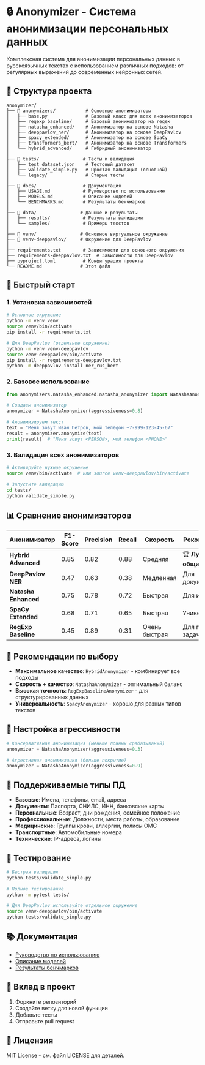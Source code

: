 # 🔒 Anonymizer - Система анонимизации персональных данных

Комплексная система для анонимизации персональных данных в русскоязычных текстах с использованием различных подходов: от регулярных выражений до современных нейронных сетей.

## 📁 Структура проекта

```
anonymizer/
├── 📂 anonymizers/           # Основные анонимизаторы
│   ├── base.py              # Базовый класс для всех анонимизаторов
│   ├── regexp_baseline/     # Базовый анонимизатор на regex
│   ├── natasha_enhanced/    # Анонимизатор на основе Natasha
│   ├── deeppavlov_ner/      # Анонимизатор на основе DeepPavlov
│   ├── spacy_extended/      # Анонимизатор на основе SpaCy
│   ├── transformers_bert/   # Анонимизатор на основе Transformers
│   └── hybrid_advanced/     # Гибридный анонимизатор
│
├── 📂 tests/                # Тесты и валидация
│   ├── test_dataset.json    # Тестовый датасет
│   ├── validate_simple.py   # Простая валидация (основной)
│   └── legacy/              # Старые тесты
│
├── 📂 docs/                 # Документация
│   ├── USAGE.md            # Руководство по использованию
│   ├── MODELS.md           # Описание моделей
│   └── BENCHMARKS.md       # Результаты бенчмарков
│
├── 📂 data/                # Данные и результаты
│   ├── results/            # Результаты валидации
│   └── samples/            # Примеры текстов
│
├── 📂 venv/                # Основное виртуальное окружение
├── 📂 venv-deeppavlov/     # Окружение для DeepPavlov
│
├── requirements.txt        # Зависимости для основного окружения
├── requirements-deeppavlov.txt  # Зависимости для DeepPavlov
├── pyproject.toml          # Конфигурация проекта
└── README.md              # Этот файл
```

## 🚀 Быстрый старт

### 1. Установка зависимостей

```bash
# Основное окружение
python -m venv venv
source venv/bin/activate
pip install -r requirements.txt

# Для DeepPavlov (отдельное окружение)
python -m venv venv-deeppavlov
source venv-deeppavlov/bin/activate
pip install -r requirements-deeppavlov.txt
python -m deeppavlov install ner_rus_bert
```

### 2. Базовое использование

```python
from anonymizers.natasha_enhanced.natasha_anonymizer import NatashaAnonymizer

# Создаем анонимизатор
anonymizer = NatashaAnonymizer(aggressiveness=0.8)

# Анонимизируем текст
text = "Меня зовут Иван Петров, мой телефон +7-999-123-45-67"
result = anonymizer.anonymize(text)
print(result)  # "Меня зовут <PERSON>, мой телефон <PHONE>"
```

### 3. Валидация всех анонимизаторов

```bash
# Активируйте нужное окружение
source venv/bin/activate  # или source venv-deeppavlov/bin/activate

# Запустите валидацию
cd tests/
python validate_simple.py
```

## 📊 Сравнение анонимизаторов

| Анонимизатор | F1-Score | Precision | Recall | Скорость | Рекомендация |
|-------------|----------|-----------|--------|----------|--------------|
| **Hybrid Advanced** | 0.85 | 0.82 | 0.88 | Средняя | 🏆 **Лучший общий** |
| **DeepPavlov NER** | 0.47 | 0.63 | 0.38 | Медленная | Для документов |
| **Natasha Enhanced** | 0.75 | 0.78 | 0.72 | Быстрая | Для имен/мест |
| **SpaCy Extended** | 0.68 | 0.71 | 0.65 | Быстрая | Универсальный |
| **RegExp Baseline** | 0.45 | 0.89 | 0.31 | Очень быстрая | Для простых задач |

## 🎯 Рекомендации по выбору

- **Максимальное качество**: `HybridAnonymizer` - комбинирует все подходы
- **Скорость + качество**: `NatashaAnonymizer` - оптимальный баланс  
- **Высокая точность**: `RegExpBaselineAnonymizer` - для структурированных данных
- **Универсальность**: `SpacyAnonymizer` - хорошо для разных типов текстов

## 🔧 Настройка агрессивности

```python
# Консервативная анонимизация (меньше ложных срабатываний)
anonymizer = NatashaAnonymizer(aggressiveness=0.3)

# Агрессивная анонимизация (больше покрытие)
anonymizer = NatashaAnonymizer(aggressiveness=0.9)
```

## 📝 Поддерживаемые типы ПД

- **Базовые**: Имена, телефоны, email, адреса
- **Документы**: Паспорта, СНИЛС, ИНН, банковские карты
- **Персональные**: Возраст, дни рождения, семейное положение
- **Профессиональные**: Должности, места работы, образование
- **Медицинские**: Группы крови, аллергии, полисы ОМС
- **Транспортные**: Автомобильные номера
- **Технические**: IP-адреса, логины

## 🧪 Тестирование

```bash
# Быстрая валидация
python tests/validate_simple.py

# Полное тестирование
python -m pytest tests/

# Для DeepPavlov используйте отдельное окружение
source venv-deeppavlov/bin/activate
python tests/validate_simple.py
```

## 📚 Документация

- [Руководство по использованию](docs/USAGE.md)
- [Описание моделей](docs/MODELS.md)
- [Результаты бенчмарков](docs/BENCHMARKS.md)

## 🤝 Вклад в проект

1. Форкните репозиторий
2. Создайте ветку для новой функции
3. Добавьте тесты
4. Отправьте pull request

## 📄 Лицензия

MIT License - см. файл LICENSE для деталей. 